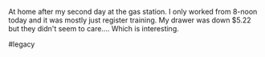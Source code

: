 At home after my second day at the gas station. I only worked from 8-noon today and it was mostly just register training. My drawer was down $5.22 but they didn't seem to care.... Which is interesting.

#legacy